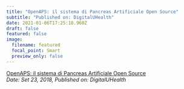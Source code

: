 ```yaml
---
title: "OpenAPS: il sistema di Pancreas Artificiale Open Source"
subtitle: "Published on: DigitalUHealth"
date: 2021-01-06T17:25:18.960Z
draft: false
featured: false
image:
  filename: featured
  focal_point: Smart
  preview_only: false
---
```

[OpenAPS: il sistema di Pancreas Artificiale Open Source](https://lamedicinainunoscatto.it/2018/09/openaps-il-sistema-di-pancreas-artificiale-open-source/)\
*Date: Set 23, 2018,* *Published on:* *DigitalUHealth*